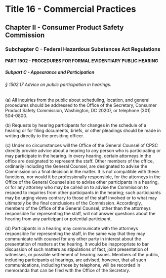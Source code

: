 
# Title 16 - Commercial Practices
## Chapter II - Consumer Product Safety Commission
### Subchapter C - Federal Hazardous Substances Act Regulations
#### PART 1502 - PROCEDURES FOR FORMAL EVIDENTIARY PUBLIC HEARING
##### Subpart C - Appearance and Participation
###### § 1502.17 Advice on public participation in hearings.

(a) All inquiries from the public about scheduling, location, and general procedures should be addressed to the Office of the Secretary, Consumer Product Safety Commission, Washington, DC 20207, or telephone (301) 504-0800.

(b) Requests by hearing participants for changes in the schedule of a hearing or for filing documents, briefs, or other pleadings should be made in writing directly to the presiding officer.

(c) Under no circumstances will the Office of the General Counsel of CPSC directly provide advice about a hearing to any person who is participating or may participate in the hearing. In every hearing, certain attorneys in the office are designated to represent the staff. Other members of the office, ordinarily including the General Counsel, are designated to advise the Commission on a final decision in the matter. It is not compatible with these functions, nor would it be professionally responsible, for the attorneys in the Office of the General Counsel also to advise other participants in a hearing, or for any attorney who may be called on to advise the Commission to respond to inquiries from other participants in the hearing; such participants may be urging views contrary to those of the staff involved or to what may ultimately be the final conclusions of the Commission. Accordingly, members of the Office of the General Counsel, other than the attorneys responsible for representing the staff, will not answer questions about the hearing from any participant or potential participant.

(d) Participants in a hearing may communicate with the attorneys responsible for representing the staff, in the same way that they may communicate with counsel for any other party in interest about the presentation of matters at the hearing. It would be inappropriate to bar discussion of such matters as stipulations of fact, joint presentation of witnesses, or possible settlement of hearing issues. Members of the public, including participants at hearings, are advised, however, that all such communications, including those by telephone, will be recorded in memoranda that can be filed with the Office of the Secretary.
